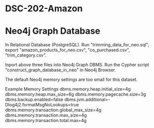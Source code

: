 # DSC-202-Amazon


# Neo4j Graph Database
In Relational Database (PostgreSQL). Run "trimming_data_for_neo.sql", export "amazon_products_for_neo.csv", "co_purchased.csv", "trim_category.csv". 

Inport above three files into Neo4j Graph DBMS. Run the Cypher script "construct_graph_database_in_neo" in Neo4j Browser. 

The default Neo4j memory settings are too small for this dataset.  

Example Memory Settings
dbms.memory.heap.initial_size=4g
dbms.memory.heap.max_size=6g
dbms.memory.pagecache.size=3g
dbms.backup.enabled=false
dbms.jvm.additional=-Dlog4j2.formatMsgNoLookups=true
dbms.memory.transaction.global_max_size=4g
dbms.memory.transaction.max_size=4g
dbms.memory.transaction.total.max=4g
